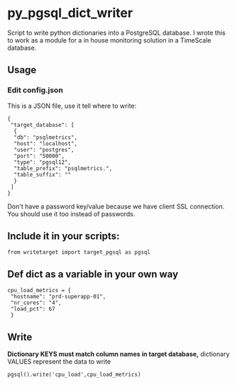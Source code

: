 # py_pgsql_dict_writer
Script to write python dictionaries into a PostgreSQL database.
I wrote this to work as a module for a in house monitoring solution in a TimeScale database.

## Usage
### Edit config.json
This is a JSON file, use it tell where to write:  
```
{
 "target_database": [  
  {  
  "db": "psqlmetrics",  
  "host": "localhost",  
  "user": "postgres",  
  "port": "50000",  
  "type": "pgsql12",  
  "table_prefix": "psqlmetrics.",  
  "table_suffix": ""  
  }  
 ]  
}
````
Don't have a password key/value because we have client SSL connection.
You should use it too instead of passwords.

## Include it in your scripts:
`from writetarget import target_pgsql as pgsql`

## Def dict as a variable in your own way
```
cpu_load_metrics = {  
 "hostname": "prd-superapp-01",  
 "nr_cores": "4",
 "load_pct": 67
 }
```

## Write
**Dictionary KEYS must match column names in target database,** dictionary VALUES represent the data to write

`pgsql().write('cpu_load',cpu_load_metrics)`




